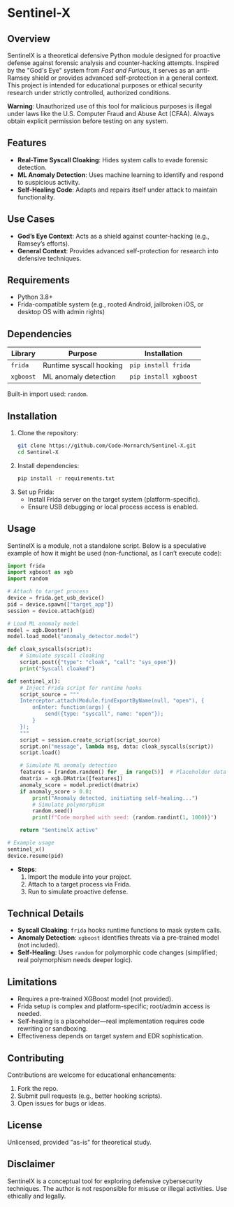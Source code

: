 # Sentinel-X

## Overview
SentinelX is a theoretical defensive Python module designed for proactive defense against forensic analysis and counter-hacking attempts. Inspired by the "God's Eye" system from *Fast and Furious*, it serves as an anti-Ramsey shield or provides advanced self-protection in a general context. This project is intended for educational purposes or ethical security research under strictly controlled, authorized conditions.

**Warning**: Unauthorized use of this tool for malicious purposes is illegal under laws like the U.S. Computer Fraud and Abuse Act (CFAA). Always obtain explicit permission before testing on any system.

## Features
- **Real-Time Syscall Cloaking**: Hides system calls to evade forensic detection.  
- **ML Anomaly Detection**: Uses machine learning to identify and respond to suspicious activity.  
- **Self-Healing Code**: Adapts and repairs itself under attack to maintain functionality.  

## Use Cases
- **God’s Eye Context**: Acts as a shield against counter-hacking (e.g., Ramsey’s efforts).  
- **General Context**: Provides advanced self-protection for research into defensive techniques.

## Requirements
- Python 3.8+  
- Frida-compatible system (e.g., rooted Android, jailbroken iOS, or desktop OS with admin rights)  

## Dependencies
| Library         | Purpose                     | Installation              |
|-----------------|-----------------------------|---------------------------|
| `frida`         | Runtime syscall hooking     | `pip install frida`       |
| `xgboost`       | ML anomaly detection        | `pip install xgboost`     |

Built-in import used: `random`.

## Installation
1. Clone the repository:
   ```bash
   git clone https://github.com/Code-Mornarch/Sentinel-X.git
   cd Sentinel-X
   ```
2. Install dependencies:
   ```bash
   pip install -r requirements.txt
   ```
3. Set up Frida:
   - Install Frida server on the target system (platform-specific).  
   - Ensure USB debugging or local process access is enabled.

## Usage
SentinelX is a module, not a standalone script. Below is a speculative example of how it might be used (non-functional, as I can’t execute code):

```python
import frida
import xgboost as xgb
import random

# Attach to target process
device = frida.get_usb_device()
pid = device.spawn(["target_app"])
session = device.attach(pid)

# Load ML anomaly model
model = xgb.Booster()
model.load_model("anomaly_detector.model")

def cloak_syscalls(script):
    # Simulate syscall cloaking
    script.post({"type": "cloak", "call": "sys_open"})
    print("Syscall cloaked")

def sentinel_x():
    # Inject Frida script for runtime hooks
    script_source = """
    Interceptor.attach(Module.findExportByName(null, "open"), {
        onEnter: function(args) {
            send({type: "syscall", name: "open"});
        }
    });
    """
    script = session.create_script(script_source)
    script.on("message", lambda msg, data: cloak_syscalls(script))
    script.load()

    # Simulate ML anomaly detection
    features = [random.random() for _ in range(5)]  # Placeholder data
    dmatrix = xgb.DMatrix([features])
    anomaly_score = model.predict(dmatrix)
    if anomaly_score > 0.8:
        print("Anomaly detected, initiating self-healing...")
        # Simulate polymorphism
        random.seed()
        print(f"Code morphed with seed: {random.randint(1, 1000)}")

    return "SentinelX active"

# Example usage
sentinel_x()
device.resume(pid)
```

- **Steps**:  
  1. Import the module into your project.  
  2. Attach to a target process via Frida.  
  3. Run to simulate proactive defense.

## Technical Details
- **Syscall Cloaking**: `frida` hooks runtime functions to mask system calls.  
- **Anomaly Detection**: `xgboost` identifies threats via a pre-trained model (not included).  
- **Self-Healing**: Uses `random` for polymorphic code changes (simplified; real polymorphism needs deeper logic).  

## Limitations
- Requires a pre-trained XGBoost model (not provided).  
- Frida setup is complex and platform-specific; root/admin access is needed.  
- Self-healing is a placeholder—real implementation requires code rewriting or sandboxing.  
- Effectiveness depends on target system and EDR sophistication.

## Contributing
Contributions are welcome for educational enhancements:  
1. Fork the repo.  
2. Submit pull requests (e.g., better hooking scripts).  
3. Open issues for bugs or ideas.

## License
Unlicensed, provided "as-is" for theoretical study.

## Disclaimer
SentinelX is a conceptual tool for exploring defensive cybersecurity techniques. The author is not responsible for misuse or illegal activities. Use ethically and legally.
